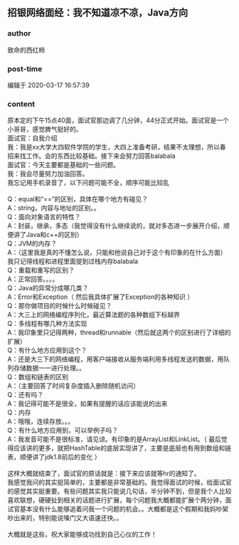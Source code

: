 ## 招银网络面经：我不知道凉不凉，Java方向
### author 
致命的西红柿
### post-time 

编辑于  2020-03-17 16:57:39
### content 
<div class="post-topic-des nc-post-content">
 <div>
  原本定的下午15点40面，面试官那边调了几分钟，44分正式开始。面试官是一个小哥哥，感觉脾气挺好的。
 </div>
 <div>
  面试官：自我介绍
 </div>
 <div>
  我：我是xx大学大四软件学院的学生，大四上准备考研，结果不太理想，所以春招来找工作。会的东西比较基础。接下来会努力回答balabala
 </div>
 <div>
  面试官：今天主要都是基础的一些问题。
 </div>
 <div>
  我：我会尽量努力加油回答。
 </div>
 <div>
  <span>
   我忘记用手机录音了，以下问题可能不全，顺序可能比较乱
  </span>
 </div>
 <div>
  <br/>
 </div>
 <div>
  Q：equal和“==”的区别，具体在哪个地方有碰见？
 </div>
 <div>
  A：string，内容与地址的区别。。
 </div>
 <div>
  Q：面向对象语言的特性？
 </div>
 <div>
  A：封装，继承，多态（我觉得没有什么继续说的，就对多态进一步展开介绍，顺便讲了Java和c++的区别）
 </div>
 <div>
  Q：JVM的内存？
 </div>
 <div>
  A：（这里我是真的不懂怎么说，只能和他说自己对于这个有印象的在什么方面）我只记得线程和进程里面提到过栈内存balabala
 </div>
 <div>
  Q：重载和重写的区别？
 </div>
 <div>
  A：正常回答。。。。
 </div>
 <div>
  Q：Java的异常分成哪几类？
 </div>
 <div>
  A：Error和Exception（
  <span>
   然后我具体扩展了Exception的各种知识
  </span>
  ）
 </div>
 <div>
  Q：那你做项目的时候什么时候碰见？
 </div>
 <div>
  A：大三上的网络编程序列化，最近算法题的各种数组下标越界
 </div>
 <div>
  Q：多线程有哪几种方法实现
 </div>
 <div>
  A：我印象里只记得两种，thread和runnable（然后就这两个的区别进行了详细的扩展）
 </div>
 <div>
  Q：有什么地方应用到这个？
 </div>
 <div>
  A：还是大三下的网络编程，用客户端接收从服务端利用多线程发送的数据，用队列存储数据一一进行处理。。
 </div>
 <div>
  Q：数组和链表的区别
 </div>
 <div>
  A：（主要回答了时间复杂度插入删除随机访问）
 </div>
 <div>
  Q：还有吗？
 </div>
 <div>
  A：我记得可能不是很全，如果有提醒的话应该能说的出来
 </div>
 <div>
  Q：内存
 </div>
 <div>
  A：哦哦，连续存放。。。
 </div>
 <div>
  Q：有什么地方应用到，可以举例子吗？
 </div>
 <div>
  A：我发音可能不是很标准，请见谅。有印象的是ArrayList和LinkList。（
  <span>
   最后觉得应该讲的更多，就把HashTable的底层实现讲了，主要是底层也有用到数组和链表，顺便讲了jdk1.8前后的变化
  </span>
  ）
 </div>
 <div>
  <br/>
 </div>
 <div>
  这样大概就结束了，面试官的原话就是：接下来应该就等hr的通知了。
 </div>
 <div>
  我感觉我问的其实挺简单的，主要都是非常基础的。我觉得面试的时候，给面试官的感觉其实挺重要。有些问题其实我只能说几句话，半分钟不到，但是我个人比较喜欢联想，硬硬扯到相关的话题进行扩展，每个问题我大概都能扩展个两分钟，面试官基本没有什么能够追着问我一个问题的机会。。大概都是这个假期和我妈吵架吵出来的，特别能说嗓门又大语速还快。。
 </div>
 <div>
  <br/>
 </div>
 <div>
  大概就是这些，祝大家能够成功找到自己心仪的工作！
 </div>
 <div>
  <span>
  </span>
  <br/>
 </div>
 <div>
  <br/>
 </div>
 <div>
  <br/>
 </div>
</div>
